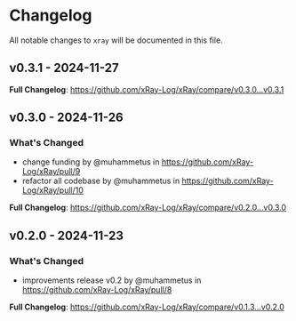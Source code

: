 # Changelog

All notable changes to `xray` will be documented in this file.

## v0.3.1 - 2024-11-27

**Full Changelog**: https://github.com/xRay-Log/xRay/compare/v0.3.0...v0.3.1

## v0.3.0 - 2024-11-26

### What's Changed

* change funding by @muhammetus in https://github.com/xRay-Log/xRay/pull/9
* refactor all codebase by @muhammetus in https://github.com/xRay-Log/xRay/pull/10

**Full Changelog**: https://github.com/xRay-Log/xRay/compare/v0.2.0...v0.3.0

## v0.2.0 - 2024-11-23

### What's Changed

* improvements release v0.2 by @muhammetus in https://github.com/xRay-Log/xRay/pull/8

**Full Changelog**: https://github.com/xRay-Log/xRay/compare/v0.1.3...v0.2.0
